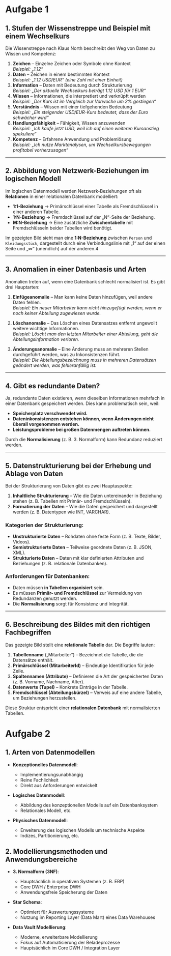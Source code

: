 # Aufgabe 1

## 1. Stufen der Wissenstreppe und Beispiel mit einem Wechselkurs
Die Wissenstreppe nach Klaus North beschreibt den Weg von Daten zu Wissen und Kompetenz:

1. **Zeichen** – Einzelne Zeichen oder Symbole ohne Kontext  
   *Beispiel: „1.12“*
2. **Daten** – Zeichen in einem bestimmten Kontext  
   *Beispiel: „1.12 USD/EUR“ (eine Zahl mit einer Einheit)*
3. **Information** – Daten mit Bedeutung durch Strukturierung  
   *Beispiel: „Der aktuelle Wechselkurs beträgt 1.12 USD für 1 EUR“*
4. **Wissen** – Informationen, die interpretiert und verknüpft werden  
   *Beispiel: „Der Kurs ist im Vergleich zur Vorwoche um 2% gestiegen“*
5. **Verständnis** – Wissen mit einer tiefgehenden Bedeutung  
   *Beispiel: „Ein steigender USD/EUR-Kurs bedeutet, dass der Euro schwächer wird“*
6. **Handlungsfähigkeit** – Fähigkeit, Wissen anzuwenden  
   *Beispiel: „Ich kaufe jetzt USD, weil ich auf einen weiteren Kursanstieg spekuliere“*
7. **Kompetenz** – Erfahrene Anwendung und Problemlösung  
   *Beispiel: „Ich nutze Marktanalysen, um Wechselkursbewegungen profitabel vorherzusagen“*

---

## 2. Abbildung von Netzwerk-Beziehungen im logischen Modell
Im logischen Datenmodell werden Netzwerk-Beziehungen oft als **Relationen** in einer relationalen Datenbank modelliert:

- **1:1-Beziehung** → Primärschlüssel einer Tabelle als Fremdschlüssel in einer anderen Tabelle.  
- **1:N-Beziehung** → Fremdschlüssel auf der „N“-Seite der Beziehung.  
- **M:N-Beziehung** → Eine zusätzliche **Zwischentabelle** mit Fremdschlüsseln beider Tabellen wird benötigt.

Im gezeigten Bild sieht man eine **1:N-Beziehung** zwischen `Person` und `Kleidungsstück`, dargestellt durch eine Verbindungslinie mit „1“ auf der einen Seite und „∞“ (unendlich) auf der anderen.4

---

## 3. Anomalien in einer Datenbasis und Arten
Anomalien treten auf, wenn eine Datenbank schlecht normalisiert ist. Es gibt drei Hauptarten:

1. **Einfügeanomalie** – Man kann keine Daten hinzufügen, weil andere Daten fehlen.  
   *Beispiel: Ein neuer Mitarbeiter kann nicht hinzugefügt werden, wenn er noch keiner Abteilung zugewiesen wurde.*
   
2. **Löschanomalie** – Das Löschen eines Datensatzes entfernt ungewollt weitere wichtige Informationen.  
   *Beispiel: Löscht man den letzten Mitarbeiter einer Abteilung, geht die Abteilungsinformation verloren.*
   
3. **Änderungsanomalie** – Eine Änderung muss an mehreren Stellen durchgeführt werden, was zu Inkonsistenzen führt.  
   *Beispiel: Die Abteilungsbezeichnung muss in mehreren Datensätzen geändert werden, was fehleranfällig ist.*

---

## 4. Gibt es redundante Daten?
Ja, redundante Daten existieren, wenn dieselben Informationen mehrfach in einer Datenbank gespeichert werden. Dies kann problematisch sein, weil:

- **Speicherplatz verschwendet wird.**  
- **Dateninkonsistenzen entstehen können, wenn Änderungen nicht überall vorgenommen werden.**  
- **Leistungsprobleme bei großen Datenmengen auftreten können.**  

Durch die **Normalisierung** (z. B. 3. Normalform) kann Redundanz reduziert werden.

---

## 5. Datenstrukturierung bei der Erhebung und Ablage von Daten
Bei der Strukturierung von Daten gibt es zwei Hauptaspekte:

1. **Inhaltliche Strukturierung** – Wie die Daten untereinander in Beziehung stehen (z. B. Tabellen mit Primär- und Fremdschlüsseln).
2. **Formatierung der Daten** – Wie die Daten gespeichert und dargestellt werden (z. B. Datentypen wie INT, VARCHAR).

### Kategorien der Strukturierung:
- **Unstrukturierte Daten** – Rohdaten ohne feste Form (z. B. Texte, Bilder, Videos).  
- **Semistrukturierte Daten** – Teilweise geordnete Daten (z. B. JSON, XML).  
- **Strukturierte Daten** – Daten mit klar definierten Attributen und Beziehungen (z. B. relationale Datenbanken).

### Anforderungen für Datenbanken:
- Daten müssen **in Tabellen organisiert** sein.  
- Es müssen **Primär- und Fremdschlüssel** zur Vermeidung von Redundanzen genutzt werden.  
- Die **Normalisierung** sorgt für Konsistenz und Integrität.

---

## 6. Beschreibung des Bildes mit den richtigen Fachbegriffen
Das gezeigte Bild stellt eine **relationale Tabelle** dar. Die Begriffe lauten:

1. **Tabellenname** („Mitarbeiter“) – Bezeichnet die Tabelle, die die Datensätze enthält.
2. **Primärschlüssel (MitarbeiterId)** – Eindeutige Identifikation für jede Zeile.
3. **Spaltennamen (Attribute)** – Definieren die Art der gespeicherten Daten (z. B. Vorname, Nachname, Alter).
4. **Datenwerte (Tupel)** – Konkrete Einträge in der Tabelle.
5. **Fremdschlüssel (Abteilungskürzel)** – Verweis auf eine andere Tabelle, um Beziehungen herzustellen.

Diese Struktur entspricht einer **relationalen Datenbank** mit normalisierten Tabellen.

# Aufgabe 2

## 1. Arten von Datenmodellen
- **Konzeptionelles Datenmodell**:  
  - Implementierungsunabhängig  
  - Reine Fachlichkeit  
  - Direkt aus Anforderungen entwickelt  

- **Logisches Datenmodell**:  
  - Abbildung des konzeptionellen Modells auf ein Datenbanksystem  
  - Relationales Modell, etc.  

- **Physisches Datenmodell**:  
  - Erweiterung des logischen Modells um technische Aspekte  
  - Indizes, Partitionierung, etc.  

## 2. Modellierungsmethoden und Anwendungsbereiche
- **3. Normalform (3NF)**:  
  - Hauptsächlich in operativen Systemen (z. B. ERP)  
  - Core DWH / Enterprise DWH  
  - Anwendungsfreie Speicherung der Daten  

- **Star Schema**:  
  - Optimiert für Auswertungssysteme  
  - Nutzung im Reporting Layer (Data Mart) eines Data Warehouses  

- **Data Vault Modellierung**:  
  - Moderne, erweiterbare Modellierung  
  - Fokus auf Automatisierung der Beladeprozesse  
  - Hauptsächlich im Core DWH / Integration Layer  




